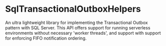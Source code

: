# SqlTransactionalOutboxHelpers
An ultra lightweight library for implementing the Transactional Outbox pattern with SQL Server.  This API offers support for running serverless environments without necessary 'worker threads', and support with support for enforcing FIFO notification ordering.
